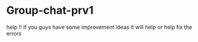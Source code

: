 # Group-chat-prv1

help !!  if you guys have some improvement ideas it will help or help fix the errors
